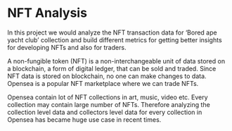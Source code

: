 # NFT Analysis

In this project we would analyze the NFT transaction data for ‘Bored ape yacht club’ collection and build different metrics for getting better insights for developing NFTs and also for traders.

A non-fungible token (NFT) is a non-interchangeable unit of data stored on a blockchain, a form of digital ledger, that can be sold and traded. Since NFT data is stored on blockchain, no one can make changes to data. Opensea is a popular NFT marketplace where we can trade NFTs.

Opensea contain lot of NFT collections in art, music, video etc. Every collection may contain large number of NFTs. Therefore analyzing the collection level data and collectors level data for every collection in Opensea has became huge use case in recent times.